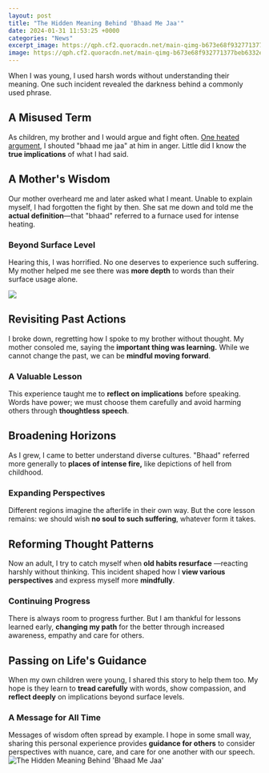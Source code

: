 ```yaml
---
layout: post
title: "The Hidden Meaning Behind 'Bhaad Me Jaa'"
date: 2024-01-31 11:53:25 +0000
categories: "News"
excerpt_image: https://qph.cf2.quoracdn.net/main-qimg-b673e68f932771377beb6332ebfdd898
image: https://qph.cf2.quoracdn.net/main-qimg-b673e68f932771377beb6332ebfdd898
---
```


When I was young, I used harsh words without understanding their meaning. One such incident revealed the darkness behind a commonly used phrase. 
## A Misused Term
As children, my brother and I would argue and fight often. [One heated argument](https://store.fi.io.vn/xmas-holiday-party-this-is-my-bernard-dog-christmas-pajama-2), I shouted "bhaad me jaa" at him in anger. Little did I know the **true implications** of what I had said. 
## A Mother's Wisdom
Our mother overheard me and later asked what I meant. Unable to explain myself, I had forgotten the fight by then. She sat me down and told me the **actual definition**—that "bhaad" referred to a furnace used for intense heating. 
### Beyond Surface Level  
Hearing this, I was horrified. No one deserves to experience such suffering. My mother helped me see there was **more depth** to words than their surface usage alone.

![](https://images.herzindagi.info/image/2022/Sep/MEaning-of-Bhaad.jpg)
## Revisiting Past Actions  
I broke down, regretting how I spoke to my brother without thought. My mother consoled me, saying the **important thing was learning.** While we cannot change the past, we can be **mindful moving forward**.
### A Valuable Lesson
This experience taught me to **reflect on implications** before speaking. Words have power; we must choose them carefully and avoid harming others through **thoughtless speech**.
## Broadening Horizons  
As I grew, I came to better understand diverse cultures. "Bhaad" referred more generally to **places of intense fire,** like depictions of hell from childhood.  
### Expanding Perspectives
Different regions imagine the afterlife in their own way. But the core lesson remains: we should wish **no soul to such suffering**, whatever form it takes.  
## Reforming Thought Patterns
Now an adult, I try to catch myself when **old habits resurface** —reacting harshly without thinking. This incident shaped how I **view various perspectives** and express myself more **mindfully**.
### Continuing Progress  
There is always room to progress further. But I am thankful for lessons learned early, **changing my path** for the better through increased awareness, empathy and care for others.
## Passing on Life's Guidance
When my own children were young, I shared this story to help them too. My hope is they learn to **tread carefully** with words, show compassion, and **reflect deeply** on implications beyond surface levels. 
### A Message for All Time  
Messages of wisdom often spread by example. I hope in some small way, sharing this personal experience provides **guidance for others** to consider perspectives with nuance, care, and care for one another with our speech.
![The Hidden Meaning Behind 'Bhaad Me Jaa'](https://qph.cf2.quoracdn.net/main-qimg-b673e68f932771377beb6332ebfdd898)